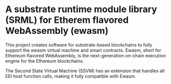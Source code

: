 # A substrate runtime module library (SRML) for Etherem flavored WebAssembly (ewasm) 

This project creates software for substrate-based blockchains to fully support the ewasm virtual machine and smart contracts. Ewasm, short for Ethereum flavored WebAssembly, is the next-generation on-chain execution engine for the Ethereum blockchains.

The Second State Virtual Machine (SSVM) has an extension that handles all EEI host function calls, making it fully compatible with Ewasm.



